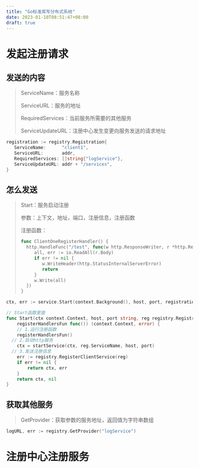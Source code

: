 ```yaml
---
title: "Go标准库写分布式系统"
date: 2023-01-10T08:51:47+08:00
draft: true
---
```


# 发起注册请求

## 发送的内容

>ServiceName：服务名称
>
>ServiceURL：服务的地址
>
>RequiredServices：当前服务所需要的其他服务
>
>ServiceUpdateURL：注册中心发生变更向服务发送的请求地址

```go
registration := registry.Registration{
   ServiceName:      "client1",
   ServiceURL:       addr,
   RequiredServices: []string{"logService"},
   ServiceUpdateURL: addr + "/services",
}
```

## 怎么发送

>Start：服务启动注册
>
>参数：上下文，地址，端口，注册信息，注册函数
>
>注册函数：
>
>```go
>func ClientOneRegisterHandler() {
>   http.HandleFunc("/test", func(w http.ResponseWriter, r *http.Request) {
>      all, err := io.ReadAll(r.Body)
>      if err != nil {
>         w.WriteHeader(http.StatusInternalServerError)
>         return
>      }
>      w.Write(all)
>   })
>}
>```

```go
ctx, err := service.Start(context.Background(), host, port, registration, ClientOneRegisterHandler)

// Start函数里面
func Start(ctx context.Context, host, port string, reg registry.Registration,
	registerHandlersFun func()) (context.Context, error) {
	// 1.运行注册函数
	registerHandlersFun()
  // 2.启动http服务
	ctx = startService(ctx, reg.ServiceName, host, port)
  // 3.发送注册信息
	err := registry.RegisterClientService(reg)
	if err != nil {
		return ctx, err
	}
	return ctx, nil
}
```

## 获取其他服务

>GetProvider：获取参数的服务地址，返回值为字符串数组

```go
logURL, err := registry.GetProvider("logService")
```



# 注册中心注册服务

